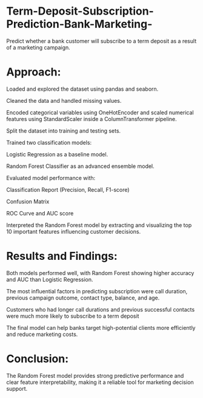 # Term-Deposit-Subscription-Prediction-Bank-Marketing-

Predict whether a bank customer will subscribe to a term deposit as a result of a marketing campaign.

# Approach:
Loaded and explored the dataset using pandas and seaborn.

Cleaned the data and handled missing values.

Encoded categorical variables using OneHotEncoder and scaled numerical features using StandardScaler inside a ColumnTransformer pipeline.

Split the dataset into training and testing sets.

Trained two classification models:

Logistic Regression as a baseline model.

Random Forest Classifier as an advanced ensemble model.

Evaluated model performance with:

Classification Report (Precision, Recall, F1-score)

Confusion Matrix

ROC Curve and AUC score

Interpreted the Random Forest model by extracting and visualizing the top 10 important features influencing customer decisions.

# Results and Findings:

Both models performed well, with Random Forest showing higher accuracy and AUC than Logistic Regression.

The most influential factors in predicting subscription were call duration, previous campaign outcome, contact type, balance, and age.

Customers who had longer call durations and previous successful contacts were much more likely to subscribe to a term deposit

The final model can help banks target high-potential clients more efficiently and reduce marketing costs.

# Conclusion:

The Random Forest model provides strong predictive performance and clear feature interpretability, making it a reliable tool for marketing decision support.
